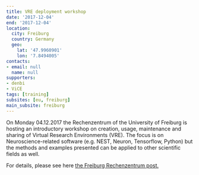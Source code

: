 ```yaml
---
title: VRE deployment workshop
date: '2017-12-04'
end: '2017-12-04'
location:
  city: Freiburg
  country: Germany
  geo:
    lat: '47.9960901'
    lon: '7.8494005'
contacts:
- email: null
  name: null
supporters:
- denbi
- ViCE
tags: [training]
subsites: [eu, freiburg]
main_subsite: freiburg
---
```


On Monday 04.12.2017 the Rechenzentrum of the University of Freiburg is hosting an introductory workshop on creation, usage, maintenance and sharing of Virtual Research Environments (VRE). The focus is on Neuroscience-related software (e.g. NEST, Neuron, Tensorflow, Python) but the methods and examples presented can be applied to other scientific fields as well.

For details, please see here [the Freiburg Rechenzentrum post.](https://www.hpc.uni-freiburg.de/events/2017/20171204-introduction-vre-deployment)

